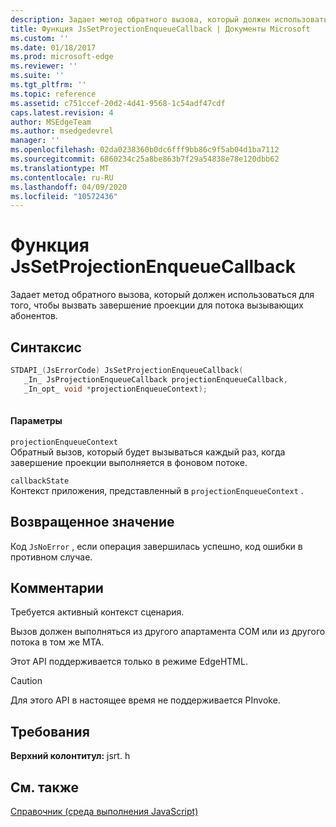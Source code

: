 ```yaml
---
description: Задает метод обратного вызова, который должен использоваться для того, чтобы вызвать завершение проекции для потока вызывающих абонентов.
title: Функция JsSetProjectionEnqueueCallback | Документы Microsoft
ms.custom: ''
ms.date: 01/18/2017
ms.prod: microsoft-edge
ms.reviewer: ''
ms.suite: ''
ms.tgt_pltfrm: ''
ms.topic: reference
ms.assetid: c751ccef-20d2-4d41-9568-1c54adf47cdf
caps.latest.revision: 4
author: MSEdgeTeam
ms.author: msedgedevrel
manager: ''
ms.openlocfilehash: 02da0238360b0dc6fff9bb86c9f5ab04d1ba7112
ms.sourcegitcommit: 6860234c25a8be863b7f29a54838e78e120dbb62
ms.translationtype: MT
ms.contentlocale: ru-RU
ms.lasthandoff: 04/09/2020
ms.locfileid: "10572436"
---
```

# Функция JsSetProjectionEnqueueCallback
Задает метод обратного вызова, который должен использоваться для того, чтобы вызвать завершение проекции для потока вызывающих абонентов.  
  
## Синтаксис  
  
```cpp  
STDAPI_(JsErrorCode) JsSetProjectionEnqueueCallback(  
   _In_ JsProjectionEnqueueCallback projectionEnqueueCallback,  
   _In_opt_ void *projectionEnqueueContext);  
  
```  
  
#### Параметры  
 `projectionEnqueueContext`  
 Обратный вызов, который будет вызываться каждый раз, когда завершение проекции выполняется в фоновом потоке.  
  
 `callbackState`  
 Контекст приложения, представленный в `projectionEnqueueContext` .  
  
## Возвращенное значение  
 Код `JsNoError` , если операция завершилась успешно, код ошибки в противном случае.  
  
## Комментарии  
 Требуется активный контекст сценария.  
  
 Вызов должен выполняться из другого апартамента COM или из другого потока в том же MTA.  
  
 Этот API поддерживается только в режиме EdgeHTML.  
  
> [!CAUTION]
>  Для этого API в настоящее время не поддерживается PInvoke.  
  
## Требования  
 **Верхний колонтитул:** jsrt. h  
  
## См. также  
 [Справочник (среда выполнения JavaScript)](../chakra-hosting/reference-javascript-runtime.md)